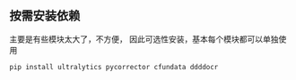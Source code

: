 ## 按需安装依赖

主要是有些模块太大了，不方便， 因此可选性安装，基本每个模块都可以单独使用


```bash
pip install ultralytics pycorrector cfundata ddddocr

```

